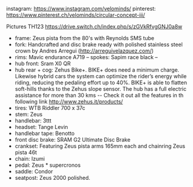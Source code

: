 instagram: https://www.instagram.com/velominds/
pinterest: https://www.pinterest.ch/velominds/circular-concept-iii/

Pictures TH123
https://drive.switch.ch/index.php/s/zGVkRfvgGNJ0a8w

* frame: Zeus pista from the 80's with Reynolds SMS tube
* fork: Handcrafted and disc brake ready with polished stainless steel crown by Andres Arregui (http://arreguivelazquez.com/)
* rims: Mavic endurance A719 – spokes: Sapim race black – 
* hub front: Sram X0 QR
* hub rear + cog: Zehus Bike+. BIKE+ does need a minimum charge. Likewise hybrid cars the system can optimize the rider’s energy while riding, reducing the pedaling effort up to 40%.  BIKE+ is able to flatten soft-hills thanks to the Zehus slope sensor. The hub has a full electric assistance for more than 30 kms -- Check it out all the features in th following link  http://www.zehus.it/products/
* tires: WTB Riddler 700 x 37c
* stem: Zeus 
* handlebar: 3ttt
* headset: Tange Levin
* handlebar tape: Benotto
* front disc brake: SRAM G2 Ultimate Disc Brake
* crankset: Featuring Zeus pista arms 165mm each and chainring Zeus pista 46t
* chain: Izumi
* pedal: Zeus * supercronos
* saddle: Condor
* seatpost: Zeus 2000 polished. 
